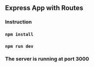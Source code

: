 ## Express App with Routes

### Instruction 
### `npm install`
### `npm run dev`
### The server is running at port 3000
